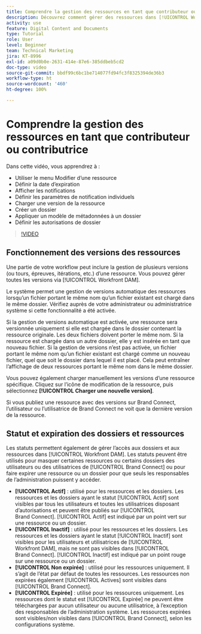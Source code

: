 ```yaml
---
title: Comprendre la gestion des ressources en tant que contributeur ou contributrice
description: Découvrez comment gérer des ressources dans [!UICONTROL Workfront DAM] pour améliorer votre workflow.
activity: use
feature: Digital Content and Documents
type: Tutorial
role: User
level: Beginner
team: Technical Marketing
jira: KT-8996
exl-id: a09d0b0e-2631-414e-87e6-385ddbeb5cd2
doc-type: video
source-git-commit: bbdf99c6bc1be714077fd94fc3f8325394de36b3
workflow-type: ht
source-wordcount: '460'
ht-degree: 100%

---
```


# Comprendre la gestion des ressources en tant que contributeur ou contributrice

Dans cette vidéo, vous apprendrez à :

* Utiliser le menu Modifier d’une ressource
* Définir la date d’expiration
* Afficher les notifications
* Définir les paramètres de notification individuels
* Charger une version de la ressource
* Créer un dossier
* Appliquer un modèle de métadonnées à un dossier
* Définir les autorisations de dossier

>[!VIDEO](https://video.tv.adobe.com/v/3414419/?quality=12&learn=on&enablevpops=1&captions=fre_fr)

## Fonctionnement des versions des ressources

Une partie de votre workflow peut inclure la gestion de plusieurs versions (ou tours, épreuves, itérations, etc.) d’une ressource. Vous pouvez gérer toutes les versions via [!UICONTROL Workfront DAM].

Le système permet une gestion de versions automatique des ressources lorsqu’un fichier portant le même nom qu’un fichier existant est chargé dans le même dossier. Vérifiez auprès de votre administrateur ou administratrice système si cette fonctionnalité a été activée.

Si la gestion de versions automatique est activée, une ressource sera versionnée uniquement si elle est chargée dans le dossier contenant la ressource originale. Les deux fichiers doivent porter le même nom. Si la ressource est chargée dans un autre dossier, elle y est insérée en tant que nouveau fichier.
Si la gestion de versions n’est pas activée, un fichier portant le même nom qu’un fichier existant est chargé comme un nouveau fichier, quel que soit le dossier dans lequel il est placé. Cela peut entraîner l’affichage de deux ressources portant le même nom dans le même dossier.

Vous pouvez également charger manuellement les versions d’une ressource spécifique. Cliquez sur l’icône de modification de la ressource, puis sélectionnez **[!UICONTROL Charger une nouvelle version]**.

Si vous publiez une ressource avec des versions sur Brand Connect, l’utilisateur ou l’utilisatrice de Brand Connect ne voit que la dernière version de la ressource.

## Statut et expiration des dossiers et ressources

Les statuts permettent également de gérer l’accès aux dossiers et aux ressources dans [!UICONTROL Workfront DAM]. Les statuts peuvent être utilisés pour masquer certaines ressources ou certains dossiers des utilisateurs ou des utilisatrices de [!UICONTROL Brand Connect] ou pour faire expirer une ressource ou un dossier pour que seuls les responsables de l’administration puissent y accéder.

* **[!UICONTROL Actif]** : utilisé pour les ressources et les dossiers. Les ressources et les dossiers ayant le statut [!UICONTROL Actif] sont visibles par tous les utilisateurs et toutes les utilisatrices disposant d’autorisations et peuvent être publiés sur [!UICONTROL Brand Connect]. [!UICONTROL Actif] est indiqué par un point vert sur une ressource ou un dossier.
* **[!UICONTROL Inactif]** : utilisé pour les ressources et les dossiers. Les ressources et les dossiers ayant le statut [!UICONTROL Inactif] sont visibles pour les utilisateurs et utilisatrices de [!UICONTROL Workfront DAM], mais ne sont pas visibles dans [!UICONTROL Brand Connect]. [!UICONTROL Inactif] est indiqué par un point rouge sur une ressource ou un dossier.
* **[!UICONTROL Non expirée]** : utilisé pour les ressources uniquement. Il s’agit de l’état par défaut de toutes les ressources. Les ressources non expirées également [!UICONTROL Actives] sont visibles dans [!UICONTROL Brand Connect].
* **[!UICONTROL Expirée]** : utilisé pour les ressources uniquement. Les ressources dont le statut est [!UICONTROL Expirée] ne peuvent être téléchargées par aucun utilisateur ou aucune utilisatrice, à l’exception des responsables de l’administration système. Les ressources expirées sont visibles/non visibles dans [!UICONTROL Brand Connect], selon les configurations système.
